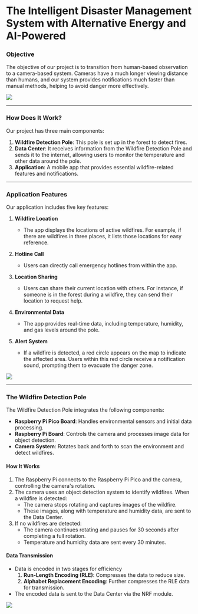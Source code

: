 # The Intelligent Disaster Management System with Alternative Energy and AI-Powered

### Objective
The objective of our project is to transition from human-based observation to a camera-based system. Cameras have a much longer viewing distance than humans, and our system provides notifications much faster than manual methods, helping to avoid danger more effectively.

![](https://dev-to-uploads.s3.amazonaws.com/uploads/articles/8veayyzala670qn96dwm.png)

---

### How Does It Work?
Our project has three main components:

1. **Wildfire Detection Pole**: This pole is set up in the forest to detect fires.
2. **Data Center**: It receives information from the Wildfire Detection Pole and sends it to the internet, allowing users to monitor the temperature and other data around the pole.
3. **Application**: A mobile app that provides essential wildfire-related features and notifications.

---

### Application Features
Our application includes five key features:

1. **Wildfire Location**
   - The app displays the locations of active wildfires. For example, if there are wildfires in three places, it lists those locations for easy reference.

2. **Hotline Call**
   - Users can directly call emergency hotlines from within the app.

3. **Location Sharing**
   - Users can share their current location with others. For instance, if someone is in the forest during a wildfire, they can send their location to request help.

4. **Environmental Data**
   - The app provides real-time data, including temperature, humidity, and gas levels around the pole.

5. **Alert System**
   - If a wildfire is detected, a red circle appears on the map to indicate the affected area. Users within this red circle receive a notification sound, prompting them to evacuate the danger zone.

![](https://dev-to-uploads.s3.amazonaws.com/uploads/articles/yyhiojsrpe7eonefial0.png)

---

### The Wildfire Detection Pole
The Wildfire Detection Pole integrates the following components:

- **Raspberry Pi Pico Board**: Handles environmental sensors and initial data processing.
- **Raspberry Pi Board**: Controls the camera and processes image data for object detection.
- **Camera System**: Rotates back and forth to scan the environment and detect wildfires.

#### How It Works
1. The Raspberry Pi connects to the Raspberry Pi Pico and the camera, controlling the camera's rotation.
2. The camera uses an object detection system to identify wildfires. When a wildfire is detected:
   - The camera stops rotating and captures images of the wildfire.
   - These images, along with temperature and humidity data, are sent to the Data Center.
3. If no wildfires are detected:
   - The camera continues rotating and pauses for 30 seconds after completing a full rotation.
   - Temperature and humidity data are sent every 30 minutes.

#### Data Transmission
- Data is encoded in two stages for efficiency
  1. **Run-Length Encoding (RLE)**: Compresses the data to reduce size.
  2. **Alphabet Replacement Encoding**: Further compresses the RLE data for transmission.
- The encoded data is sent to the Data Center via the NRF module.


![](https://dev-to-uploads.s3.amazonaws.com/uploads/articles/l2i4m9xpfjubv2indmda.png)
